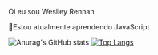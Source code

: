 Oi eu sou Weslley Rennan

🌱Estou atualmente aprendendo JavaScript

![Anurag's GitHub stats](https://github-readme-stats.vercel.app/api?username=WeslleyRennan&show_icons=true&theme=radical)
[![Top Langs](https://github-readme-stats.vercel.app/api/top-langs/?username=WeslleyRennan&layout=compact)](https://github.com/anuraghazra/github-readme-stats)
